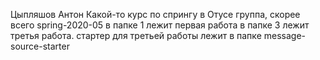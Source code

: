 Цыпляшов Антон
Какой-то курс по спрингу в Отусе
группа, скорее всего spring-2020-05
в папке 1 лежит первая работа
в папке 3 лежит третья работа. стартер для третьей работы лежит в папке message-source-starter
